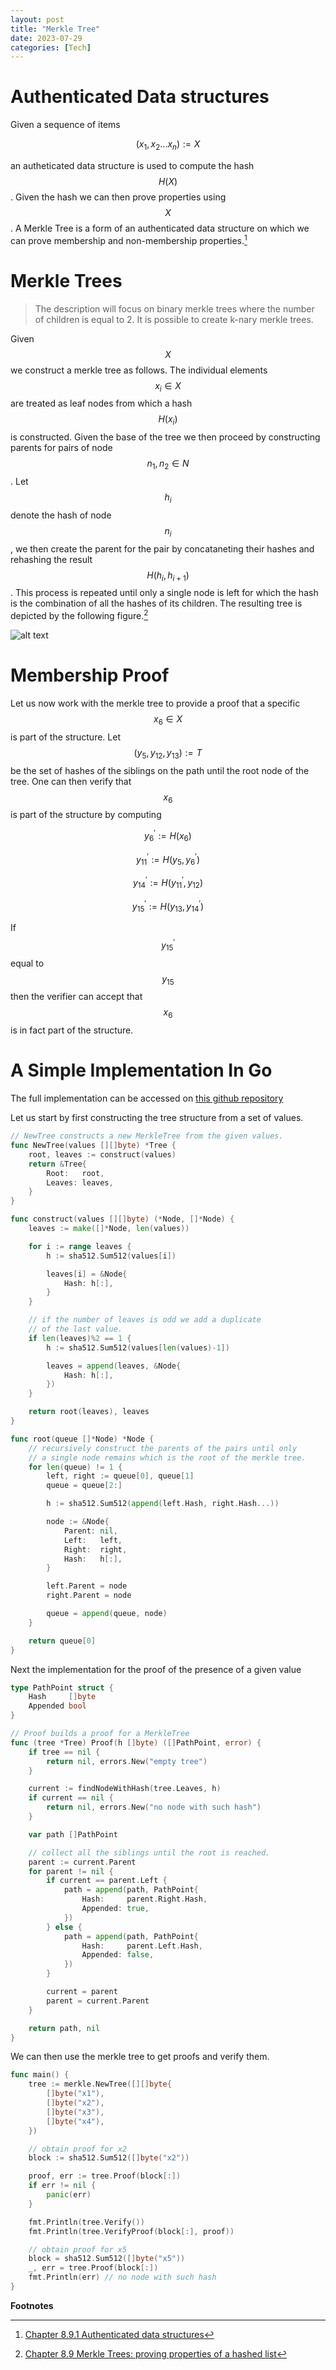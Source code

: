 ```yaml
---
layout: post
title: "Merkle Tree"
date: 2023-07-29
categories: [Tech]
---
```


# Authenticated Data structures

Given a sequence of items 

$$(x_1, x_2 ... x_n) := X$$

an autheticated data structure is used to compute the hash $$ H(X) $$. Given the hash we can then prove properties using $$X$$. A Merkle Tree
is a form of an authenticated data structure on which we can prove membership and non-membership properties.[^2]

# Merkle Trees

> The description will focus on binary merkle trees where the number of children is equal to 2. It is possible to create k-nary merkle trees.

Given $$X$$ we construct a merkle tree as follows. The individual elements $$x_i \in X$$ are treated as leaf nodes from which a hash $$H(x_i)$$ is constructed.
Given the base of the tree we then proceed by constructing parents for pairs of node $$n_1, n_2 \in N$$. Let $$h_i$$ denote the hash of node $$n_i$$, we then create the parent for the pair by concataneting their
hashes and rehashing the result $$H(h_i, h_{i+1})$$. This process is repeated until only a single node is left for which the hash is the combination of all the hashes of its children. The resulting tree is depicted
by the following figure.[^1]

![alt text](/assets/img/merkle-tree/merkle-tree.png)

# Membership Proof

Let us now work with the merkle tree to provide a proof that a specific $$x_6 \in X$$ is part of the structure. Let $$(y_{5},y_{12},y_{13}) := T $$ be the set of hashes of the siblings on
the path until the root node of the tree. One can then verify that $$x_6$$ is part of the structure by computing

$$y^{'}_{6} := H(x_{6})$$

$$y^{'}_{11} := H(y_{5}, y^{'}_{6})$$

$$y^{'}_{14} := H(y^{'}_{11}, y_{12})$$

$$y^{'}_{15} := H(y_{13}, y^{'}_{14})$$

If $$y^{'}_{15}$$ equal to $$y_{15}$$ then the verifier can accept that $$x_6$$ is in fact part of the structure.

# A Simple Implementation In Go

The full implementation can be accessed on [this github repository](https://github.com/Despire/playground/blob/00642fd59dc4f699b0c893e4c45d883cb222bd19/merkle-tree/merkle/tree.go)

Let us start by first constructing the tree structure from a set of values.

```go
// NewTree constructs a new MerkleTree from the given values.
func NewTree(values [][]byte) *Tree {
    root, leaves := construct(values)
    return &Tree{
        Root:   root,
        Leaves: leaves,
    }
}

func construct(values [][]byte) (*Node, []*Node) {
    leaves := make([]*Node, len(values))

    for i := range leaves {
        h := sha512.Sum512(values[i])

        leaves[i] = &Node{
            Hash: h[:],
        }
    }

    // if the number of leaves is odd we add a duplicate
    // of the last value.
    if len(leaves)%2 == 1 {
        h := sha512.Sum512(values[len(values)-1])

        leaves = append(leaves, &Node{
            Hash: h[:],
        })
    }

    return root(leaves), leaves
}

func root(queue []*Node) *Node {
    // recursively construct the parents of the pairs until only
    // a single node remains which is the root of the merkle tree.
    for len(queue) != 1 {
        left, right := queue[0], queue[1]
        queue = queue[2:]

        h := sha512.Sum512(append(left.Hash, right.Hash...))

        node := &Node{
            Parent: nil,
            Left:   left,
            Right:  right,
            Hash:   h[:],
        }

        left.Parent = node
        right.Parent = node

        queue = append(queue, node)
    }

    return queue[0]
}
```

Next the implementation for the proof of the presence of a given value

```go
type PathPoint struct {
    Hash     []byte
    Appended bool
}

// Proof builds a proof for a MerkleTree
func (tree *Tree) Proof(h []byte) ([]PathPoint, error) {
    if tree == nil {
        return nil, errors.New("empty tree")
    }

    current := findNodeWithHash(tree.Leaves, h)
    if current == nil {
        return nil, errors.New("no node with such hash")
    }

    var path []PathPoint

    // collect all the siblings until the root is reached.
    parent := current.Parent
    for parent != nil {
        if current == parent.Left {
            path = append(path, PathPoint{
                Hash:     parent.Right.Hash,
                Appended: true,
            })
        } else {
            path = append(path, PathPoint{
                Hash:     parent.Left.Hash,
                Appended: false,
            })
        }

        current = parent
        parent = current.Parent
    }

    return path, nil
}
```

We can then use the merkle tree to get proofs and verify them.

```go
func main() {
    tree := merkle.NewTree([][]byte{
        []byte("x1"),
        []byte("x2"),
        []byte("x3"),
        []byte("x4"),
    })

    // obtain proof for x2
    block := sha512.Sum512([]byte("x2"))

    proof, err := tree.Proof(block[:])
    if err != nil {
        panic(err)
    }

    fmt.Println(tree.Verify())
    fmt.Println(tree.VerifyProof(block[:], proof))

    // obtain proof for x5
    block = sha512.Sum512([]byte("x5"))
    _, err = tree.Proof(block[:])
    fmt.Println(err) // no node with such hash
}

```


**Footnotes**

[^1]: [Chapter 8.9 Merkle Trees: proving properties of a hashed list](https://toc.cryptobook.us/book.pdf)
[^2]: [Chapter 8.9.1 Authenticated data structures](https://toc.cryptobook.us/book.pdf)

